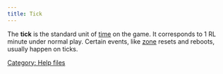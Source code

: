 ```yaml
---
title: Tick
---
```


The **tick** is the standard unit of [time](time "wikilink") on the
game. It corresponds to 1 RL minute under normal play. Certain events,
like [zone](zone "wikilink") resets and reboots, usually happen on
ticks.

[Category: Help files](Category:_Help_files "wikilink")